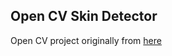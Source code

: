 ## Open CV Skin Detector
Open CV project originally from [here](http://www.pyimagesearch.com/2014/08/18/skin-detection-step-step-example-using-python-opencv/)
 